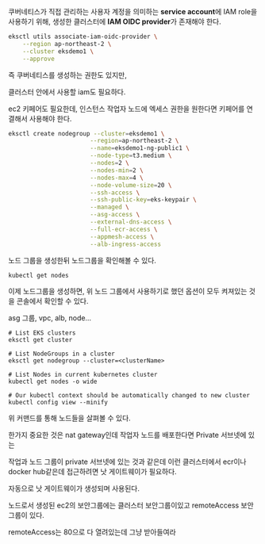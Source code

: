 쿠버네티스가 직접 관리하는 사용자 계정을 의미하는 **service account**에 IAM role을 사용하기 위해, 생성한 클러스터에 **IAM OIDC provider**가 존재해야 한다.

```bash
eksctl utils associate-iam-oidc-provider \
    --region ap-northeast-2 \
    --cluster eksdemo1 \
    --approve
```

즉 쿠버네티스를 생성하는 권한도 있지만,

클러스터 안에서 사용할 iam도 필요하다.

ec2 키페어도 필요한데, 인스턴스 작업자 노드에 엑세스 권한을 원한다면 키페어를 연결해서 사용해야 한다.

```bash
eksctl create nodegroup --cluster=eksdemo1 \
                       --region=ap-northeast-2 \
                       --name=eksdemo1-ng-public1 \
                       --node-type=t3.medium \
                       --nodes=2 \
                       --nodes-min=2 \
                       --nodes-max=4 \
                       --node-volume-size=20 \
                       --ssh-access \
                       --ssh-public-key=eks-keypair \
                       --managed \
                       --asg-access \
                       --external-dns-access \
                       --full-ecr-access \
                       --appmesh-access \
                       --alb-ingress-access
```

노드 그룹을 생성한뒤 노드그룹을 확인해볼 수 있다.

```bash
kubectl get nodes
```

이제 노드그룹을 생성하면, 위 노드 그룹에서 사용하기로 했던 옵션이 모두 켜져있는 것을 콘솔에서 확인할 수 있다.

asg 그룹, vpc, alb, node…

```
# List EKS clusters
eksctl get cluster

# List NodeGroups in a cluster
eksctl get nodegroup --cluster=<clusterName>

# List Nodes in current kubernetes cluster
kubectl get nodes -o wide

# Our kubectl context should be automatically changed to new cluster
kubectl config view --minify
```

위 커맨드를 통해 노드들을 살펴볼 수 있다.

한가지 중요한 것은 nat gateway인데 작업자 노드를 배포한다면 Private 서브넷에 있는

작업과 노드 그룹이 private 서브넷에 있는 것과 같은데 이런 클러스터에서 ecr이나 docker hub같은데 접근하려면 낫 게이트웨이가 필요하다.

자동으로 낫 게이트웨이가 생성되며 사용된다.

노드로서 생성된 ec2의 보안그룹에는 클러스터 보안그룹이있고 remoteAccess 보안 그룹이 있다.

remoteAccess는 80으로 다 열려있는데 그냥 받아들여라